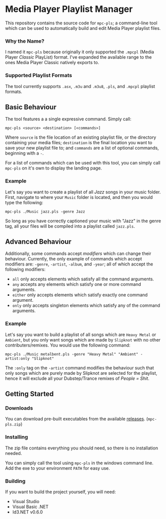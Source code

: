 # Media Player Playlist Manager

This repository contains the source code for `mpc-pls`; a command-line tool which can be used to automatically build and edit Media Player playlist files.

### Why the Name?

I named it `mpc-pls` because originally it only supported the `.mpcpl` (Media Player *Classic* PlayList) format. I've expanded the available range to the ones Media Player Classic natively exports to.

### Supported Playlist Formats

The tool currently supports `.asx`, `.m3u` and `.m3u8`, `.pls`, and `.mpcpl` playlist formats.

## Basic Behaviour

The tool features a a single expressive command. Simply call:

```
mpc-pls <source> <destination> [<commands>]
```

Where `source` is the file location of an existing playlist file, or the directory containing your media files; `destination` is the final location you want to save your new playlist file to; and `commands` are a list of optional commands, beginning with a `-`.

For a list of commands which can be used with this tool, you can simply call `mpc-pls` on it's own to display the landing page.

### Example

Let's say you want to create a playlist of all *Jazz* songs in your music folder. First, navigate to where your `Music` folder is located, and then you would type the following:

```
mpc-pls ./Music jazz.pls -genre Jazz
```

So long as you have correctly captioned your music with "Jazz" in the genre tag, all your files will be compiled into a playlist called `jazz.pls`.

## Advanced Behaviour

Additionally, some commands accept *modifiers* which can change their behaviour. Currently, the only example of commands which accept modifiers are: `-genre`, `-artist`, `-album`, and `-year`; all of which accept the following modifiers:
 
 - `all` only accepts elements which satisfy all the command arguments.
 - `any` accepts any elements which satisfy one or more command arguments.
 - `either` only accepts elements which satisfy exactly one command argument.
 - `only` only accepts singleton elements which satisfy any of the command arguments.

### Example

Let's say you want to build a playlist of all songs which are `Heavy Metal` or `Ambient`, but you only want songs which are made by `Slipknot` with no other contributers/remixes. You would use the following command:

```
mpc-pls ./Music metalbent.pls -genre "Heavy Metal" "Ambient" -artist:only "Slipknot"
```

The `:only` tag on the `-artist` command modifies the behaviour such that only songs which are purely made by Slipknot are selected for the playlist, hence it will exclude all your Dubstep/Trance remixes of *People = Shit*.

## Getting Started

### Downloads

You can download pre-built executables from the available [releases](https://github.com/NuxiiGit/mpc-playlist-manager/releases). (`mpc-pls.zip`)

### Installing

The zip file contains everything you should need, so there is no installation needed.

You can simply call the tool using `mpc-pls` in the windows command line. Add the exe to your environment `PATH` for easy use.

### Building

If you want to build the project yourself, you will need:

 - Visual Studio
 - Visual Basic .NET
 - Id3.NET v0.6.0
